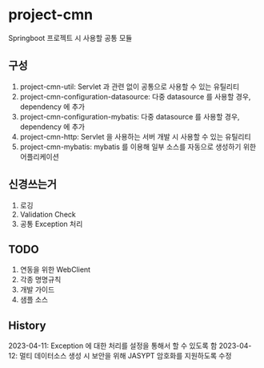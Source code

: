 # project-cmn

Springboot 프로젝트 시 사용할 공통 모듈

## 구성

1. project-cmn-util: Servlet 과 관련 없이 공통으로 사용할 수 있는 유틸리티
2. project-cmn-configuration-datasource: 다중 datasource 를 사용할 경우, dependency 에 추가
3. project-cmn-configuration-mybatis: 다중 datasource 를 사용할 경우, dependency 에 추가
4. project-cmn-http: Servlet 을 사용하는 서버 개발 시 사용할 수 있는 유틸리티
5. project-cmn-mybatis: mybatis 를 이용해 일부 소스를 자동으로 생성하기 위한 어플리케이션

## 신경쓰는거

1. 로깅
2. Validation Check
3. 공통 Exception 처리

## TODO

1. 연동을 위한 WebClient
2. 각종 명명규칙
3. 개발 가이드
4. 샘플 소스

## History
2023-04-11: Exception 에 대한 처리를 설정을 통해서 할 수 있도록 함
2023-04-12: 멀티 데이터소스 생성 시 보안을 위해 JASYPT 암호화를 지원하도록 수정
